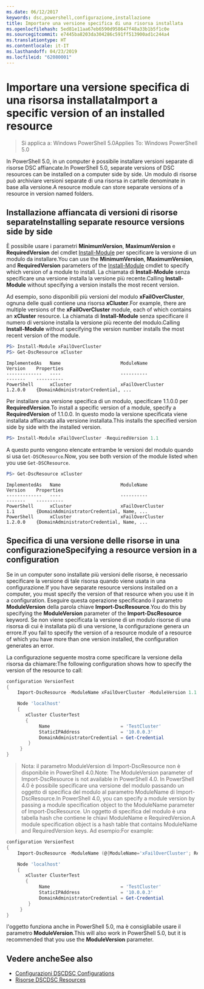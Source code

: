 ```yaml
---
ms.date: 06/12/2017
keywords: dsc,powershell,configurazione,installazione
title: Importare una versione specifica di una risorsa installata
ms.openlocfilehash: 5ed81e11aa67eb6590d958647f48a33b1b5f1c0e
ms.sourcegitcommit: e7445ba8203da304286c591ff513900ad1c244a4
ms.translationtype: HT
ms.contentlocale: it-IT
ms.lasthandoff: 04/23/2019
ms.locfileid: "62080001"
---
```

# <a name="import-a-specific-version-of-an-installed-resource"></a><span data-ttu-id="1ece5-103">Importare una versione specifica di una risorsa installata</span><span class="sxs-lookup"><span data-stu-id="1ece5-103">Import a specific version of an installed resource</span></span>

> <span data-ttu-id="1ece5-104">Si applica a: Windows PowerShell 5.0</span><span class="sxs-lookup"><span data-stu-id="1ece5-104">Applies To: Windows PowerShell 5.0</span></span>

<span data-ttu-id="1ece5-105">In PowerShell 5.0, in un computer è possibile installare versioni separate di risorse DSC affiancate.</span><span class="sxs-lookup"><span data-stu-id="1ece5-105">In PowerShell 5.0, separate versions of DSC resources can be installed on a computer side by side.</span></span> <span data-ttu-id="1ece5-106">Un modulo di risorse può archiviare versioni separate di una risorsa in cartelle denominate in base alla versione.</span><span class="sxs-lookup"><span data-stu-id="1ece5-106">A resource module can store separate versions of a resource in version named folders.</span></span>

## <a name="installing-separate-resource-versions-side-by-side"></a><span data-ttu-id="1ece5-107">Installazione affiancata di versioni di risorse separate</span><span class="sxs-lookup"><span data-stu-id="1ece5-107">Installing separate resource versions side by side</span></span>

<span data-ttu-id="1ece5-108">È possibile usare i parametri **MinimumVersion**, **MaximumVersion** e **RequiredVersion** del cmdlet [Install-Module](/powershell/module/PowershellGet/Install-Module) per specificare la versione di un modulo da installare.</span><span class="sxs-lookup"><span data-stu-id="1ece5-108">You can use the **MinimumVersion**, **MaximumVersion**, and **RequiredVersion** parameters of the [Install-Module](/powershell/module/PowershellGet/Install-Module) cmdlet to specify which version of a module to install.</span></span> <span data-ttu-id="1ece5-109">La chiamata di **Install-Module** senza specificare una versione installa la versione più recente.</span><span class="sxs-lookup"><span data-stu-id="1ece5-109">Calling **Install-Module** without specifying a version installs the most recent version.</span></span>

<span data-ttu-id="1ece5-110">Ad esempio, sono disponibili più versioni del modulo **xFailOverCluster**, ognuna delle quali contiene una risorsa **xCluster**.</span><span class="sxs-lookup"><span data-stu-id="1ece5-110">For example, there are multiple versions of the **xFailOverCluster** module, each of which contains an **xCluster** resource.</span></span> <span data-ttu-id="1ece5-111">La chiamata di **Install-Module** senza specificare il numero di versione installa la versione più recente del modulo.</span><span class="sxs-lookup"><span data-stu-id="1ece5-111">Calling **Install-Module** without specifying the version number installs the most recent version of the module.</span></span>

```powershell
PS> Install-Module xFailOverCluster
PS> Get-DscResource xCluster
```

```output
ImplementedAs   Name                      ModuleName                     Version    Properties
-------------   ----                      ----------                     -------    ----------
PowerShell      xCluster                  xFailOverCluster               1.2.0.0    {DomainAdministratorCredential, ...
```

<span data-ttu-id="1ece5-112">Per installare una versione specifica di un modulo, specificare 1.1.0.0 per **RequiredVersion**.</span><span class="sxs-lookup"><span data-stu-id="1ece5-112">To install a specific version of a module, specify a **RequiredVersion** of 1.1.0.0.</span></span> <span data-ttu-id="1ece5-113">In questo modo la versione specificata viene installata affiancata alla versione installata.</span><span class="sxs-lookup"><span data-stu-id="1ece5-113">This installs the specified version side by side with the installed version.</span></span>

```powershell
PS> Install-Module xFailOverCluster -RequiredVersion 1.1
```

<span data-ttu-id="1ece5-114">A questo punto vengono elencate entrambe le versioni del modulo quando si usa `Get-DSCResource`.</span><span class="sxs-lookup"><span data-stu-id="1ece5-114">Now, you see both version of the module listed when you use `Get-DSCResource`.</span></span>

```powershell
PS> Get-DscResource xCluster
```

```output
ImplementedAs   Name                      ModuleName                     Version    Properties
-------------   ----                      ----------                     -------    ----------
PowerShell      xCluster                  xFailOverCluster               1.1        {DomainAdministratorCredential, Name, ...
PowerShell      xCluster                  xFailOverCluster               1.2.0.0    {DomainAdministratorCredential, Name, ...
```

## <a name="specifying-a-resource-version-in-a-configuration"></a><span data-ttu-id="1ece5-115">Specifica di una versione delle risorse in una configurazione</span><span class="sxs-lookup"><span data-stu-id="1ece5-115">Specifying a resource version in a configuration</span></span>

<span data-ttu-id="1ece5-116">Se in un computer sono installate più versioni delle risorse, è necessario specificare la versione di tale risorsa quando viene usata in una configurazione.</span><span class="sxs-lookup"><span data-stu-id="1ece5-116">If you have separate resource versions installed on a computer, you must specify the version of that resource when you use it in a configuration.</span></span> <span data-ttu-id="1ece5-117">Eseguire questa operazione specificando il parametro **ModuleVersion** della parola chiave **Import-DscResource**.</span><span class="sxs-lookup"><span data-stu-id="1ece5-117">You do this by specifying the **ModuleVersion** parameter of the **Import-DscResource** keyword.</span></span> <span data-ttu-id="1ece5-118">Se non viene specificata la versione di un modulo risorse di una risorsa di cui è installata più di una versione, la configurazione genera un errore.</span><span class="sxs-lookup"><span data-stu-id="1ece5-118">If you fail to specify the version of a resource module of a resource of which you have more than one version installed, the configuration generates an error.</span></span>

<span data-ttu-id="1ece5-119">La configurazione seguente mostra come specificare la versione della risorsa da chiamare:</span><span class="sxs-lookup"><span data-stu-id="1ece5-119">The following configuration shows how to specify the version of the resource to call:</span></span>

```powershell
configuration VersionTest
{
    Import-DscResource -ModuleName xFailOverCluster -ModuleVersion 1.1

    Node 'localhost'
    {
       xCluster ClusterTest
       {
            Name                          = 'TestCluster'
            StaticIPAddress               = '10.0.0.3'
            DomainAdministratorCredential = Get-Credential
        }
     }
}
```

><span data-ttu-id="1ece5-120">Nota: il parametro ModuleVersion di Import-DscResource non è disponibile in PowerShell 4.0.</span><span class="sxs-lookup"><span data-stu-id="1ece5-120">Note: The ModuleVersion parameter of Import-DscResource is not available in PowerShell 4.0.</span></span> <span data-ttu-id="1ece5-121">In PowerShell 4.0 è possibile specificare una versione del modulo passando un oggetto di specifica del modulo al parametro ModuleName di Import-DscResource.</span><span class="sxs-lookup"><span data-stu-id="1ece5-121">In PowerShell 4.0, you can specify a module version by passing a module specification object to the ModuleName parameter of Import-DscResource.</span></span> <span data-ttu-id="1ece5-122">Un oggetto di specifica del modulo è una tabella hash che contiene le chiavi ModuleName e RequiredVersion.</span><span class="sxs-lookup"><span data-stu-id="1ece5-122">A module specification object is a hash table that contains ModuleName and RequiredVersion  keys.</span></span> <span data-ttu-id="1ece5-123">Ad esempio:</span><span class="sxs-lookup"><span data-stu-id="1ece5-123">For example:</span></span>

```powershell
configuration VersionTest
{
    Import-DscResource -ModuleName (@{ModuleName='xFailOverCluster'; RequiredVersion='1.1'} )

    Node 'localhost'
    {
       xCluster ClusterTest
       {
            Name                          = 'TestCluster'
            StaticIPAddress               = '10.0.0.3'
            DomainAdministratorCredential = Get-Credential
        }
     }
}
```

<span data-ttu-id="1ece5-124">l'oggetto funziona anche in PowerShell 5.0, ma è consigliabile usare il parametro **ModuleVersion**.</span><span class="sxs-lookup"><span data-stu-id="1ece5-124">This will also work in PowerShell 5.0, but it is recommended that you use the **ModuleVersion** parameter.</span></span>

## <a name="see-also"></a><span data-ttu-id="1ece5-125">Vedere anche</span><span class="sxs-lookup"><span data-stu-id="1ece5-125">See also</span></span>

- [<span data-ttu-id="1ece5-126">Configurazioni DSC</span><span class="sxs-lookup"><span data-stu-id="1ece5-126">DSC Configurations</span></span>](configurations.md)
- [<span data-ttu-id="1ece5-127">Risorse DSC</span><span class="sxs-lookup"><span data-stu-id="1ece5-127">DSC Resources</span></span>](../resources/resources.md)
